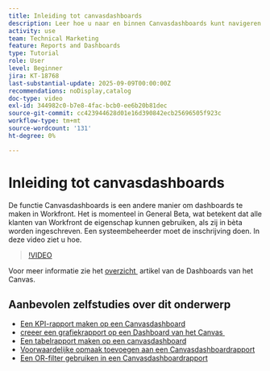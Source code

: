 ```yaml
---
title: Inleiding tot canvasdashboards
description: Leer hoe u naar en binnen Canvasdashboards kunt navigeren en hoe u een eenvoudig dashboard met bestaande rapporten kunt maken.
activity: use
team: Technical Marketing
feature: Reports and Dashboards
type: Tutorial
role: User
level: Beginner
jira: KT-18768
last-substantial-update: 2025-09-09T00:00:00Z
recommendations: noDisplay,catalog
doc-type: video
exl-id: 344982c0-b7e8-4fac-bcb0-ee6b20b81dec
source-git-commit: cc423944628d01e16d390842ecb25696505f923c
workflow-type: tm+mt
source-wordcount: '131'
ht-degree: 0%

---
```


# Inleiding tot canvasdashboards

De functie Canvasdashboards is een andere manier om dashboards te maken in Workfront. Het is momenteel in General Beta, wat betekent dat alle klanten van Workfront de eigenschap kunnen gebruiken, als zij in bèta worden ingeschreven. Een systeembeheerder moet de inschrijving doen. In deze video ziet u hoe.

>[!VIDEO](https://video.tv.adobe.com/v/3474026/?captions=dut&quality=12&learn=on&enablevpops=1)

Voor meer informatie zie het [&#x200B; overzicht &#x200B;](https://experienceleague.adobe.com/nl/docs/workfront/using/reporting/canvas-dashboards/canvas-dashboards-overview) artikel van de Dashboards van het Canvas.

## Aanbevolen zelfstudies over dit onderwerp

* [Een KPI-rapport maken op een Canvasdashboard](/help/reporting/canvas-dashboards/create-a-kpi-report-on-a-canvas-dashboard.md)
* [&#x200B; creeer een grafiekrapport op een Dashboard van het Canvas &#x200B;](/help/reporting/canvas-dashboards/create-a-chart-report-on-a-canvas-dashboard.md)
* [Een tabelrapport maken op een canvasdashboard](/help/reporting/canvas-dashboards/create-a-table-report-on-a-canvas-dashboard.md)
* [Voorwaardelijke opmaak toevoegen aan een Canvasdashboardrapport](/help/reporting/canvas-dashboards/add-conditional-formatting-to-a-canvas-dashboard-report.md)
* [Een OR-filter gebruiken in een Canvasdashboardrapport](/help/reporting/canvas-dashboards/use-an-or-filter-in-a-canvas-dashboard-report.md)